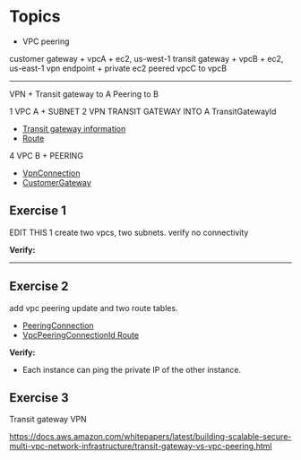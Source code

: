 # Topics
- VPC peering

customer gateway + vpcA + ec2, us-west-1
transit gateway + vpcB + ec2, us-east-1
vpn endpoint + private ec2
peered vpcC to vpcB


---

VPN + Transit gateway to A
Peering to B

1 VPC A + SUBNET
2 VPN TRANSIT GATEWAY INTO A  TransitGatewayId
- [Transit gateway information](https://docs.aws.amazon.com/whitepapers/latest/aws-vpc-connectivity-options/aws-transit-gateway-vpn.html)
- [Route](https://docs.aws.amazon.com/AWSCloudFormation/latest/UserGuide/aws-resource-ec2-route.html)

4 VPC B + PEERING

- [VpnConnection](https://docs.aws.amazon.com/AWSCloudFormation/latest/UserGuide/aws-resource-ec2-vpn-connection.html)
- [CustomerGateway](https://docs.aws.amazon.com/AWSCloudFormation/latest/UserGuide/aws-resource-ec2-customer-gateway.html)

## Exercise 1
EDIT THIS
1 create two vpcs, two subnets. verify no connectivity

**Verify:**

---

## Exercise 2
add vpc peering update and two route tables. 
- [PeeringConnection](https://docs.aws.amazon.com/AWSCloudFormation/latest/UserGuide/aws-resource-ec2-vpcpeeringconnection.html)
- [VpcPeeringConnectionId Route](https://docs.aws.amazon.com/AWSCloudFormation/latest/UserGuide/aws-resource-ec2-route.html)

**Verify:**
- Each instance can ping the private IP of the other instance.


## Exercise 3
Transit gateway
VPN


https://docs.aws.amazon.com/whitepapers/latest/building-scalable-secure-multi-vpc-network-infrastructure/transit-gateway-vs-vpc-peering.html